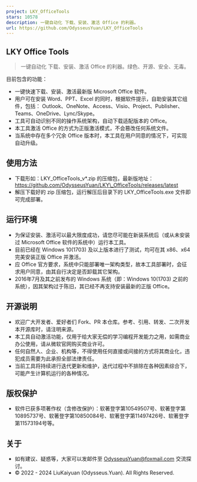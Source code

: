 ```yaml
---
project: LKY_OfficeTools
stars: 10578
description: 一键自动化 下载、安装、激活 Office 的利器。
url: https://github.com/OdysseusYuan/LKY_OfficeTools
---
```


LKY Office Tools
----------------

> 一键自动化 下载、安装、激活 Office 的利器。绿色、开源、安全、无毒。

目前包含的功能：

-   一键快速下载、安装、激活最新版 Microsoft Office 软件。
-   用户可在安装 Word、PPT、Excel 的同时，根据软件提示，自助安装其它组件，包括： Outlook、OneNote、Access、Visio、Project、Publisher、Teams、OneDrive、Lync/Skype。
-   工具可自动识别不同的操作系统架构，自动下载适配版本的 Office。
-   本工具激活 Office 的方式为正版激活模式，不会篡改任何系统文件。
-   当系统中存在多个冗余 Office 版本时，本工具在用户同意的情况下，可实现自动升级。

使用方法
----

-   下载形如：LKY\_OfficeTools\_v\*.zip 的压缩包，最新版地址：https://github.com/OdysseusYuan/LKY\_OfficeTools/releases/latest
-   解压下载好的 zip 压缩包，运行解压后目录下的 LKY\_OfficeTools.exe 文件即可完成部署。

运行环境
----

-   为保证安装、激活可以最大限度成功，请您尽可能在新装系统后（或从未安装过 Microsoft Office 软件的系统中）运行本工具。
-   目前已经在 Windows 10(1703) 及以上版本进行了测试，均可在其 x86、x64 完美安装正版 Office 并激活。
-   应 Office 官方要求，系统中只能部署唯一架构类型，故本工具部署时，会征求用户同意，由其自行决定是否卸载其它架构。
-   2016年7月及其之前发布的 Windows 系统（即：Windows 10(1703) 之前的系统），因其架构过于陈旧，其已经不再支持安装最新的正版 Office。

开源说明
----

-   欢迎广大开发者、爱好者们 Fork、PR 本仓库。参考、引用、转发、二次开发本开源库时，请注明来源。
-   本工具自动激活功能，仅用于给大家无偿的学习编程开发能力之用，如需商业办公使用，请从微软官网购买商业许可。
-   任何自然人、企业、机构等，不得使用任何直接或间接的方式将其商业化，违犯成员需要为此承担全部法律责任。
-   当前工具将持续进行迭代更新和维护，迭代过程中不排除在各种因素综合下，可能产生计算机运行的各种情况。

版权保护
----

-   软件已获多项著作权（含修改保护）：软著登字第10549507号、软著登字第10895737号、软著登字第10850084号、软著登字第11497426号、软著登字第11573194号等。

关于
--

-   如有建议、疑惑等，大家可以发邮件至 OdysseusYuan@foxmail.com 交流探讨。
-   © 2022 - 2024 LiuKaiyuan (Odysseus.Yuan). All Rights Reserved.
